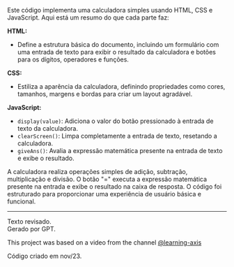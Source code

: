 Este código implementa uma calculadora simples usando HTML, CSS e JavaScript. Aqui está um resumo do que cada parte faz:

**HTML:**
- Define a estrutura básica do documento, incluindo um formulário com uma entrada de texto para exibir o resultado da calculadora e botões para os dígitos, operadores e funções.

**CSS:**
- Estiliza a aparência da calculadora, definindo propriedades como cores, tamanhos, margens e bordas para criar um layout agradável.

**JavaScript:**
- `display(value)`: Adiciona o valor do botão pressionado à entrada de texto da calculadora.
- `clearScreen()`: Limpa completamente a entrada de texto, resetando a calculadora.
- `giveAns()`: Avalia a expressão matemática presente na entrada de texto e exibe o resultado.

A calculadora realiza operações simples de adição, subtração, multiplicação e divisão. O botão "=" executa a expressão matemática presente na entrada e exibe o resultado na caixa de resposta. O código foi estruturado para proporcionar uma experiência de usuário básica e funcional.
________________________
Texto revisado. <br>
Gerado por GPT.

This project was based on a video from the channel [@learning-axis](https://www.youtube.com/@learning-axis)


Código criado em nov/23.